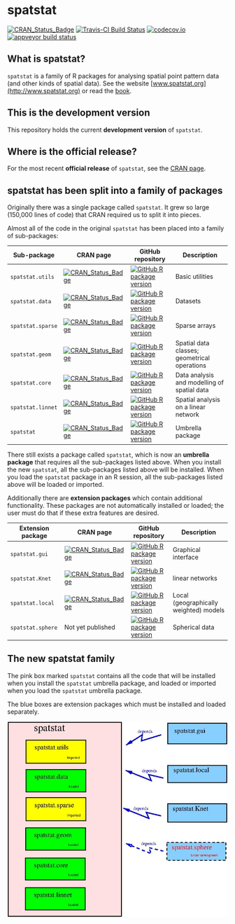 spatstat
========

[![CRAN_Status_Badge](http://www.r-pkg.org/badges/version/spatstat)](http://cran.r-project.org/web/packages/spatstat)
[![Travis-CI Build Status](https://travis-ci.org/spatstat/spatstat.png?branch=master)](https://travis-ci.org/spatstat/spatstat)
[![codecov.io](https://codecov.io/github/spatstat/spatstat/coverage.svg)](https://codecov.io/github/spatstat/spatstat?branch=covr)
[![appveyor build status](https://ci.appveyor.com/api/projects/status/github/spatstat/spatstat)](https://ci.appveyor.com/api/projects/status/github/spatstat/spatstat)

## What is spatstat?

`spatstat` is a family of R packages for analysing 
spatial point pattern data (and other kinds of spatial data).
See the website [www.spatstat.org](http://www.spatstat.org)
or read the [book](http://book.spatstat.org).

## This is the development version

This repository holds the current **development version** of `spatstat`.

## Where is the official release?

For the most recent **official release** of `spatstat`,
see the [CRAN page](https://cran.r-project.org/web/packages/spatstat).

## spatstat has been split into a family of packages

Originally there was a single package called `spatstat`.
It grew so large (150,000 lines of code) that CRAN required us
to split it into pieces. 

Almost all of the code in the original `spatstat` has been 
 placed into a family of sub-packages:

| Sub-package | CRAN page | GitHub repository | Description |
| ----------  | --------- | ----------------- | ----------  |
| `spatstat.utils` | [![CRAN_Status_Badge](http://www.r-pkg.org/badges/version/spatstat.utils)](http://cran.r-project.org/web/packages/spatstat.utils) | [![GitHub R package version](https://img.shields.io/github/r-package/v/spatstat/spatstat.utils)](https://github.com/spatstat/spatstat.utils) | Basic utilities |
| `spatstat.data` | [![CRAN_Status_Badge](http://www.r-pkg.org/badges/version/spatstat.data)](http://cran.r-project.org/web/packages/spatstat.data) | [![GitHub R package version](https://img.shields.io/github/r-package/v/spatstat/spatstat.data)](https://github.com/spatstat/spatstat.data) | Datasets |
| `spatstat.sparse` | [![CRAN_Status_Badge](http://www.r-pkg.org/badges/version/spatstat.sparse)](http://cran.r-project.org/web/packages/spatstat.sparse) | [![GitHub R package version](https://img.shields.io/github/r-package/v/spatstat/spatstat.sparse)](https://github.com/spatstat/spatstat.sparse) | Sparse arrays |
| `spatstat.geom` | [![CRAN_Status_Badge](http://www.r-pkg.org/badges/version/spatstat.geom)](http://cran.r-project.org/web/packages/spatstat.geom) | [![GitHub R package version](https://img.shields.io/github/r-package/v/spatstat/spatstat.geom)](https://github.com/spatstat/spatstat.geom) | Spatial data classes; geometrical operations |
| `spatstat.core` | [![CRAN_Status_Badge](http://www.r-pkg.org/badges/version/spatstat.core)](http://cran.r-project.org/web/packages/spatstat.core) | [![GitHub R package version](https://img.shields.io/github/r-package/v/spatstat/spatstat.core)](https://github.com/spatstat/spatstat.core) | Data analysis and modelling of spatial data |
| `spatstat.linnet` | [![CRAN_Status_Badge](http://www.r-pkg.org/badges/version/spatstat.linnet)](http://cran.r-project.org/web/packages/spatstat.linnet) | [![GitHub R package version](https://img.shields.io/github/r-package/v/spatstat/spatstat.linnet)](https://github.com/spatstat/spatstat.linnet) | Spatial analysis on a linear network |
| `spatstat` | [![CRAN_Status_Badge](http://www.r-pkg.org/badges/version/spatstat)](http://cran.r-project.org/web/packages/spatstat) | [![GitHub R package version](https://img.shields.io/github/r-package/v/spatstat/spatstat)](https://github.com/spatstat/spatstat) | Umbrella package |

There still exists a package called `spatstat`, which is now an
**umbrella package** that requires all the sub-packages listed above.
When you install the new `spatstat`, all the sub-packages listed above will
be installed. When you load the `spatstat` package in an R session,
all the sub-packages listed above will be loaded or imported.

Additionally there are **extension packages** which contain additional
functionality. These packages are not automatically installed or loaded;
the user must do that if these extra features are desired.

| Extension package | CRAN page | GitHub repository | Description |
| ----------------  | --------- | ----------------- | ----------  |
| `spatstat.gui` | [![CRAN_Status_Badge](http://www.r-pkg.org/badges/version/spatstat.gui)](http://cran.r-project.org/web/packages/spatstat.gui)  | [![GitHub R package version](https://img.shields.io/github/r-package/v/spatstat/spatstat.gui)](https://github.com/spatstat/spatstat.gui) | Graphical interface |
| `spatstat.Knet` | [![CRAN_Status_Badge](http://www.r-pkg.org/badges/version/spatstat.Knet)](http://cran.r-project.org/web/packages/spatstat.Knet) | [![GitHub R package version](https://img.shields.io/github/r-package/v/spatstat/spatstat.Knet)](https://github.com/spatstat/spatstat.Knet) | linear networks |
| `spatstat.local` | [![CRAN_Status_Badge](http://www.r-pkg.org/badges/version/spatstat.local)](http://cran.r-project.org/web/packages/spatstat.local) | [![GitHub R package version](https://img.shields.io/github/r-package/v/baddstats/spatstat.local)](https://github.com/baddstats/spatstat.local) | Local (geographically weighted) models |
| `spatstat.sphere` | Not yet published | [![GitHub R package version](https://img.shields.io/github/r-package/v/spatstat/spatstat.sphere)](https://github.com/spatstat/spatstat.sphere) | Spherical data |

## The new spatstat family

The pink box marked `spatstat` contains all the code that will be
installed when you install the `spatstat` umbrella package, and loaded
or imported when you load the `spatstat` umbrella package.

The blue boxes are extension packages which must be installed and loaded
separately.

![Spatstat pieces](RepoStuff/newspatstat.jpg)
